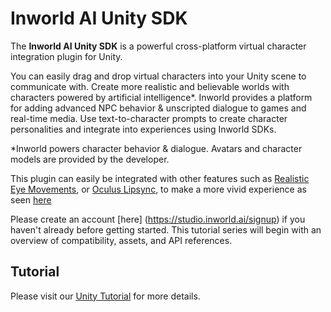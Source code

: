 # Inworld AI Unity SDK

The **Inworld AI Unity SDK** is a powerful cross-platform virtual character integration plugin for Unity.

You can easily drag and drop virtual characters into your Unity scene to communicate with. Create more realistic and believable worlds with characters powered by artificial intelligence*. Inworld provides a platform for adding advanced NPC behavior & unscripted dialogue to games and real-time media. Use text-to-character prompts to create character personalities and integrate into experiences using Inworld SDKs.

*Inworld powers character behavior & dialogue. Avatars and character models are provided by the developer.

This plugin can easily be integrated with other features such as [Realistic Eye Movements](https://assetstore.unity.com/packages/tools/animation/realistic-eye-movements-29168), or [Oculus Lipsync](https://developer.oculus.com/downloads/package/oculus-lipsync-unity/), to make a more vivid experience as seen [here](https://youtu.be/rac60WK0NUQ)

Please create an account [here] (https://studio.inworld.ai/signup) if you haven't already before getting started.
This tutorial series will begin with an overview of compatibility, assets, and API references.

## Tutorial

Please visit our [Unity Tutorial](https://docs.inworld.ai/docs/tutorial-integrations/Unity/) for more details.

